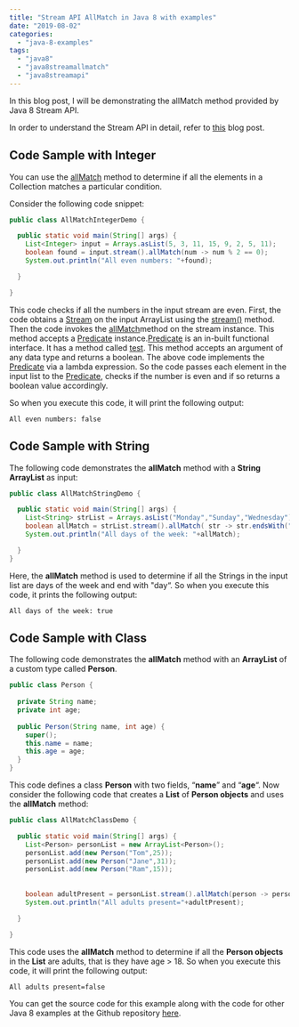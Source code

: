 ```yaml
---
title: "Stream API AllMatch in Java 8 with examples"
date: "2019-08-02"
categories: 
  - "java-8-examples"
tags: 
  - "java8"
  - "java8streamallmatch"
  - "java8streamapi"
---
```


In this blog post, I will be demonstrating the allMatch method provided by Java 8 Stream API.

In order to understand the Stream API in detail, refer to [this](https://reshmabidikar.github.io/2019/05/java-8-stream-api.html) blog post.

## Code Sample with Integer

You can use the [allMatch](https://docs.oracle.com/javase/8/docs/api/java/util/stream/Stream.html#anyMatch-java.util.function.Predicate-) method to determine if all the elements in a Collection matches a particular condition.

Consider the following code snippet:

```java
public class AllMatchIntegerDemo {

  public static void main(String[] args) {
    List<Integer> input = Arrays.asList(5, 3, 11, 15, 9, 2, 5, 11);
    boolean found = input.stream().allMatch(num -> num % 2 == 0);
    System.out.println("All even numbers: "+found);

  }

}
```

This code checks if all the numbers in the input stream are even. First, the code obtains a [Stream](https://docs.oracle.com/javase/8/docs/api/?java/util/stream/Stream.html) on the input ArrayList using the [stream()](https://docs.oracle.com/javase/8/docs/api/java/util/Collection.html#stream--) method. Then the code invokes the [allMatch](https://docs.oracle.com/javase/8/docs/api/java/util/stream/Stream.html#allMatch-java.util.function.Predicate-)method on the stream instance. This method accepts a [Predicate](https://reshmabidikar.github.io/2018/10/java-8-predicate-example.html) instance.[Predicate](https://reshmabidikar.github.io/2018/10/java-8-predicate-example.html) is an in-built functional interface. It has a method called [test](https://docs.oracle.com/javase/8/docs/api/java/util/function/Predicate.html#test-T-). This method accepts an argument of any data type and returns a boolean. The above code implements the [Predicate](https://reshmabidikar.github.io/2018/10/java-8-predicate-example.html) via a lambda expression. So the code passes each element in the input list to the [Predicate](https://reshmabidikar.github.io/2018/10/java-8-predicate-example.html), checks if the number is even and if so returns a boolean value accordingly.

So when you execute this code, it will print the following output:

```
All even numbers: false
```

## Code Sample with String

The following code demonstrates the **allMatch** method with a **String** **ArrayList** as input:

```java
public class AllMatchStringDemo {

  public static void main(String[] args) {
    List<String> strList = Arrays.asList("Monday","Sunday","Wednesday");
    boolean allMatch = strList.stream().allMatch( str -> str.endsWith("day"));
    System.out.println("All days of the week: "+allMatch);

  }
}
```

Here, the **allMatch** method is used to determine if all the Strings in the input list are days of the week and end with "day“. So when you execute this code, it prints the following output:

```
All days of the week: true
```

## Code Sample with Class

The following code demonstrates the **allMatch** method with an **ArrayList** of a custom type called **Person**.

```java
public class Person {
  
  private String name;
  private int age;
  
  public Person(String name, int age) {
    super();
    this.name = name;
    this.age = age;
  }
}
```

This code defines a class **Person** with two fields, “**name**” and “**age**“. Now consider the following code that creates a **List** of **Person objects** and uses the **allMatch** method:

```java
public class AllMatchClassDemo {

  public static void main(String[] args) {
    List<Person> personList = new ArrayList<Person>(); 
    personList.add(new Person("Tom",25));
    personList.add(new Person("Jane",31));
    personList.add(new Person("Ram",15));
  
    
    boolean adultPresent = personList.stream().allMatch(person -> person.getAge() > 18);
    System.out.println("All adults present="+adultPresent);

  }

}
```

This code uses the **allMatch** method to determine if all the **Person objects** in the **List** are adults, that is they have age > 18. So when you execute this code, it will print the following output:

```
All adults present=false
```

You can get the source code for this example along with the code for other Java 8 examples at the Github repository [here](https://github.com/reshmabidikar/Java8Demo).
